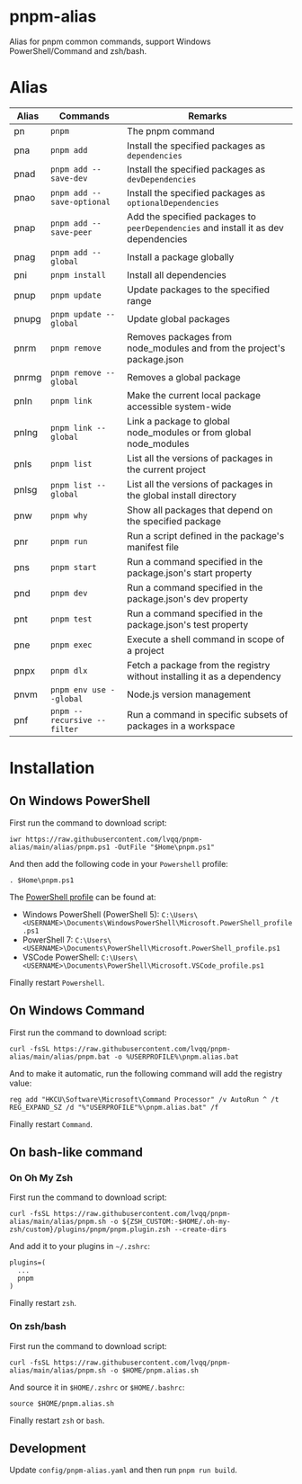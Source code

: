 # pnpm-alias
Alias for pnpm common commands, support Windows PowerShell/Command and zsh/bash.

# Alias
| Alias              | Commands                    | Remarks                                                                             |
| ------------------ | --------------------------- | ----------------------------------------------------------------------------------- |
| pn                 | `pnpm`                      | The pnpm command                                                                    |
| pna                | `pnpm add`                  | Install the specified packages as `dependencies`                                    |
| pnad               | `pnpm add --save-dev`       | Install the specified packages as `devDependencies`                                 |
| pnao               | `pnpm add --save-optional`  | Install the specified packages as `optionalDependencies`                            |
| pnap               | `pnpm add --save-peer`      | Add the specified packages to `peerDependencies` and install it as dev dependencies |
| pnag               | `pnpm add --global   `      | Install a package globally                                                          |
| pni                | `pnpm install`              | Install all dependencies                                                            |
| pnup               | `pnpm update`               | Update packages to the specified range                                              |
| pnupg              | `pnpm update --global`      | Update global packages                                                              |
| pnrm               | `pnpm remove`               | Removes packages from node_modules and from the project's package.json              |
| pnrmg              | `pnpm remove --global`      | Removes a global package                                                            |
| pnln               | `pnpm link`                 | Make the current local package accessible system-wide                               |
| pnlng              | `pnpm link --global`        | Link a package to global node_modules or from global node_modules                   |
| pnls               | `pnpm list`                 | List all the versions of packages in the current project                            |
| pnlsg              | `pnpm list --global`        | List all the versions of packages in the global install directory                   |
| pnw                | `pnpm why`                  | Show all packages that depend on the specified package                              |
| pnr                | `pnpm run`                  | Run a script defined in the package's manifest file                                 |
| pns                | `pnpm start`                | Run a command specified in the package.json's start property                        |
| pnd                | `pnpm dev`                  | Run a command specified in the package.json's dev property                          |
| pnt                | `pnpm test`                 | Run a command specified in the package.json's test property                         |
| pne                | `pnpm exec`                 | Execute a shell command in scope of a project                                       |
| pnpx               | `pnpm dlx`                  | Fetch a package from the registry without installing it as a dependency             |
| pnvm               | `pnpm env use --global`     | Node.js version management                                                          |
| pnf                | `pnpm --recursive --filter` | Run a command in specific subsets of packages in a workspace                        |

# Installation
## On Windows PowerShell
First run the command to download script:
```shell
iwr https://raw.githubusercontent.com/lvqq/pnpm-alias/main/alias/pnpm.ps1 -OutFile "$Home\pnpm.ps1"
```

And then add the following code in your `Powershell` profile:
```shell
. $Home\pnpm.ps1
```

The [PowerShell profile](https://learn.microsoft.com/en-us/powershell/module/microsoft.powershell.core/about/about_profiles) can be found at:
- Windows PowerShell (PowerShell 5): `C:\Users\<USERNAME>\Documents\WindowsPowerShell\Microsoft.PowerShell_profile.ps1`
- PowerShell 7: `C:\Users\<USERNAME>\Documents\PowerShell\Microsoft.PowerShell_profile.ps1`
- VSCode PowerShell: `C:\Users\<USERNAME>\Documents\PowerShell\Microsoft.VSCode_profile.ps1`

Finally restart `Powershell`.

## On Windows Command
First run the command to download script:
```shell
curl -fsSL https://raw.githubusercontent.com/lvqq/pnpm-alias/main/alias/pnpm.bat -o %USERPROFILE%\pnpm.alias.bat
```

And to make it automatic, run the following command will add the registry value:
```shell
reg add "HKCU\Software\Microsoft\Command Processor" /v AutoRun ^ /t REG_EXPAND_SZ /d "%"USERPROFILE"%\pnpm.alias.bat" /f
```

Finally restart `Command`.

## On bash-like command
### On Oh My Zsh
First run the command to download script:
```shell
curl -fsSL https://raw.githubusercontent.com/lvqq/pnpm-alias/main/alias/pnpm.sh -o ${ZSH_CUSTOM:-$HOME/.oh-my-zsh/custom}/plugins/pnpm/pnpm.plugin.zsh --create-dirs
```

And add it to your plugins in `~/.zshrc`:
```
plugins=(
  ...
  pnpm
)
```

Finally restart `zsh`.

### On zsh/bash
First run the command to download script:
```shell
curl -fsSL https://raw.githubusercontent.com/lvqq/pnpm-alias/main/alias/pnpm.sh -o $HOME/pnpm.alias.sh
```

And source it in `$HOME/.zshrc` or `$HOME/.bashrc`:
```
source $HOME/pnpm.alias.sh
```

Finally restart `zsh` or `bash`.

## Development
Update `config/pnpm-alias.yaml` and then run `pnpm run build`.
